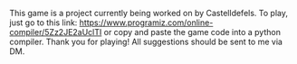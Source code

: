 This game is a project currently being worked on by Castelldefels.
To play, just go to this link: https://www.programiz.com/online-compiler/5Zz2JE2aUclTI
  or copy and paste the game code into a python compiler.
Thank you for playing! All suggestions should be sent to me via DM.

